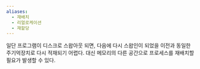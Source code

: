 ```yaml
---
aliases:
  - 재배치
  - 리얼로케이션
  - 재할당
---
```

일단 프로그램이 디스크로 스왑아웃 되면, 다음에 다시 스왑인이 되었을 이전과 동일한 주기억장치로 다시 적재되기 어렵다. 대신 메모리의 다른 공간으로 프로세스를 재배치할 필요가 발생할 수 있다.   

